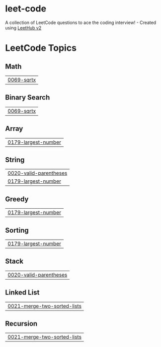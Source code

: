 # leet-code
A collection of LeetCode questions to ace the coding interview! - Created using [LeetHub v2](https://github.com/arunbhardwaj/LeetHub-2.0)

<!---LeetCode Topics Start-->
# LeetCode Topics
## Math
|  |
| ------- |
| [0069-sqrtx](https://github.com/praneeth9404/leet-code/tree/master/0069-sqrtx) |
## Binary Search
|  |
| ------- |
| [0069-sqrtx](https://github.com/praneeth9404/leet-code/tree/master/0069-sqrtx) |
## Array
|  |
| ------- |
| [0179-largest-number](https://github.com/praneeth9404/leet-code/tree/master/0179-largest-number) |
## String
|  |
| ------- |
| [0020-valid-parentheses](https://github.com/praneeth9404/leet-code/tree/master/0020-valid-parentheses) |
| [0179-largest-number](https://github.com/praneeth9404/leet-code/tree/master/0179-largest-number) |
## Greedy
|  |
| ------- |
| [0179-largest-number](https://github.com/praneeth9404/leet-code/tree/master/0179-largest-number) |
## Sorting
|  |
| ------- |
| [0179-largest-number](https://github.com/praneeth9404/leet-code/tree/master/0179-largest-number) |
## Stack
|  |
| ------- |
| [0020-valid-parentheses](https://github.com/praneeth9404/leet-code/tree/master/0020-valid-parentheses) |
## Linked List
|  |
| ------- |
| [0021-merge-two-sorted-lists](https://github.com/praneeth9404/leet-code/tree/master/0021-merge-two-sorted-lists) |
## Recursion
|  |
| ------- |
| [0021-merge-two-sorted-lists](https://github.com/praneeth9404/leet-code/tree/master/0021-merge-two-sorted-lists) |
<!---LeetCode Topics End-->